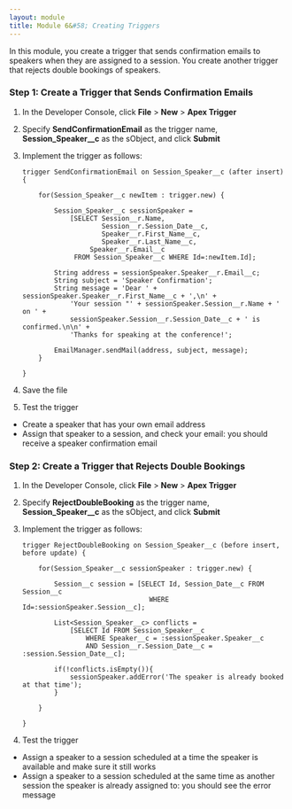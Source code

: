 ```yaml
---
layout: module
title: Module 6&#58; Creating Triggers
---
```

In this module, you create a trigger that sends confirmation emails to speakers when they are assigned to a session. 
You create another trigger that rejects double bookings of speakers.

### Step 1: Create a Trigger that Sends Confirmation Emails

1. In the Developer Console, click **File** > **New** > **Apex Trigger**

1. Specify **SendConfirmationEmail** as the trigger name, **Session&#95;Speaker__c** as the sObject, and click **Submit**

1. Implement the trigger as follows:

    ```
    trigger SendConfirmationEmail on Session_Speaker__c (after insert) {
    
        for(Session_Speaker__c newItem : trigger.new) {

            Session_Speaker__c sessionSpeaker =
                [SELECT Session__r.Name,
                        Session__r.Session_Date__c,
                        Speaker__r.First_Name__c,
                        Speaker__r.Last_Name__c,
                     Speaker__r.Email__c
                 FROM Session_Speaker__c WHERE Id=:newItem.Id];
            
            String address = sessionSpeaker.Speaker__r.Email__c;
            String subject = 'Speaker Confirmation';    
            String message = 'Dear ' + sessionSpeaker.Speaker__r.First_Name__c + ',\n' +
                'Your session "' + sessionSpeaker.Session__r.Name + ' on ' + 
                sessionSpeaker.Session__r.Session_Date__c + ' is confirmed.\n\n' +
                'Thanks for speaking at the conference!';

            EmailManager.sendMail(address, subject, message);
        }
    
    }
    ```

1. Save the file

1. Test the trigger
  - Create a speaker that has your own email address
  - Assign that speaker to a session, and check your email: you should receive a speaker confirmation email


### Step 2: Create a Trigger that Rejects Double Bookings

1. In the Developer Console, click **File** > **New** > **Apex Trigger**

1. Specify **RejectDoubleBooking** as the trigger name, **Session&#95;Speaker__c** as the sObject, and click **Submit**

1. Implement the trigger as follows:

    ```
    trigger RejectDoubleBooking on Session_Speaker__c (before insert, before update) {
    
        for(Session_Speaker__c sessionSpeaker : trigger.new) {
        
            Session__c session = [SELECT Id, Session_Date__c FROM Session__c 
                                    WHERE Id=:sessionSpeaker.Session__c];
            
            List<Session_Speaker__c> conflicts =
                [SELECT Id FROM Session_Speaker__c
                    WHERE Speaker__c = :sessionSpeaker.Speaker__c
                    AND Session__r.Session_Date__c = :session.Session_Date__c];
            
            if(!conflicts.isEmpty()){
                sessionSpeaker.addError('The speaker is already booked at that time');
            }
        
        }
    
    }
    ```

1. Test the trigger
  - Assign a speaker to a session scheduled at a time the speaker is available and make sure it still works
  - Assign a speaker to a session scheduled at the same time as another session the speaker is already assigned to: you should see the error message
